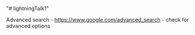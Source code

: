 "# lightningTalk1" 

Advanced search - https://www.google.com/advanced_search 
    - check for advanced options
    
